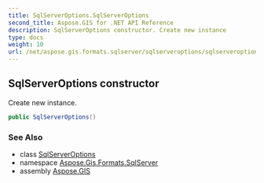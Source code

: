 ```yaml
---
title: SqlServerOptions.SqlServerOptions
second_title: Aspose.GIS for .NET API Reference
description: SqlServerOptions constructor. Create new instance
type: docs
weight: 10
url: /net/aspose.gis.formats.sqlserver/sqlserveroptions/sqlserveroptions/
---
```

## SqlServerOptions constructor

Create new instance.

```csharp
public SqlServerOptions()
```

### See Also

* class [SqlServerOptions](../)
* namespace [Aspose.Gis.Formats.SqlServer](../../sqlserveroptions/)
* assembly [Aspose.GIS](../../../)


